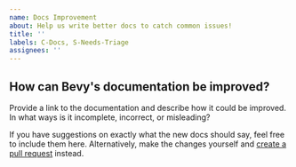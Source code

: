 ```yaml
---
name: Docs Improvement
about: Help us write better docs to catch common issues!
title: ''
labels: C-Docs, S-Needs-Triage
assignees: ''
---
```


## How can Bevy's documentation be improved?

Provide a link to the documentation and describe how it could be improved. In what ways is it incomplete, incorrect, or misleading?

If you have suggestions on exactly what the new docs should say, feel free to include them here.
Alternatively, make the changes yourself and [create a pull request] instead.

[create a pull request]: <https://bevyengine.org/learn/book/contributing/code/>
